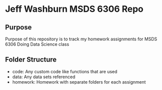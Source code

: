 # Jeff Washburn MSDS 6306 Repo

## Purpose
Purpose of this repository is to track my homework assignments for MSDS 6306 Doing Data Science class

## Folder Structure 
* code: Any custom code like functions that are used 
* data: Any data sets referenced 
* homework: Homework with separate folders for each assignment 
